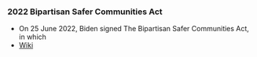 ### 2022 Bipartisan Safer Communities Act
- On 25 June 2022, Biden signed The Bipartisan Safer Communities Act, in which
- [Wiki](https://en.wikipedia.org/wiki/Bipartisan_Safer_Communities_Act)
